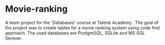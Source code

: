 # Movie-ranking
A team project for the 'Databases' course at Telerik Academy..
The goal of the project was to create tables for a movie ranking system using code first approach. The used databases are PostgreSQL, SQLite and MS SQL Serever.
